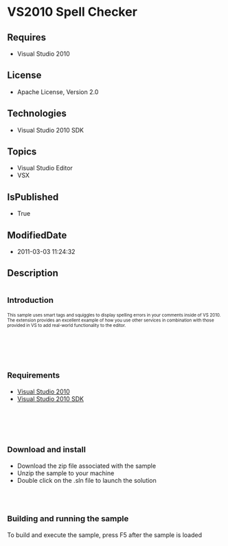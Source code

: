 # VS2010 Spell Checker
## Requires
* Visual Studio 2010
## License
* Apache License, Version 2.0
## Technologies
* Visual Studio 2010 SDK
## Topics
* Visual Studio Editor
* VSX
## IsPublished
* True
## ModifiedDate
* 2011-03-03 11:24:32
## Description

<h1><span style="font-size:large">Introduction</span></h1>
<p><span style="font-size:x-small">This sample uses smart tags and squiggles to display spelling errors in your comments inside of VS 2010. The extension provides an excellent example of how you use other services in combination with those provided in VS to
 add real-world functionality to the editor.</span></p>
<h1><span style="font-size:large">&nbsp;</span></h1>
<h1><span style="font-size:large">Requirements</span></h1>
<ul>
<li><a class="externalLink" href="http://www.microsoft.com/visualstudio/en-us/try/default.mspx#download">Visual Studio 2010
</a></li><li><a class="externalLink" href="http://www.microsoft.com/downloads/details.aspx?FamilyID=cb82d35c-1632-4370-acfb-83c01c2ece24&displaylang=en">Visual Studio 2010 SDK
</a></li></ul>
<h1><span style="font-size:large">&nbsp;</span></h1>
<h1><span style="font-size:large">Download and install</span></h1>
<ul>
<li>Download the zip file associated with the sample </li><li>Unzip the sample to your machine </li><li>Double click on the .sln file to launch the solution </li></ul>
<p>&nbsp;</p>
<h1><span style="font-size:large">Building and running the sample </span></h1>
<p>To build and execute the sample, press F5 after the sample is loaded&nbsp;</p>
